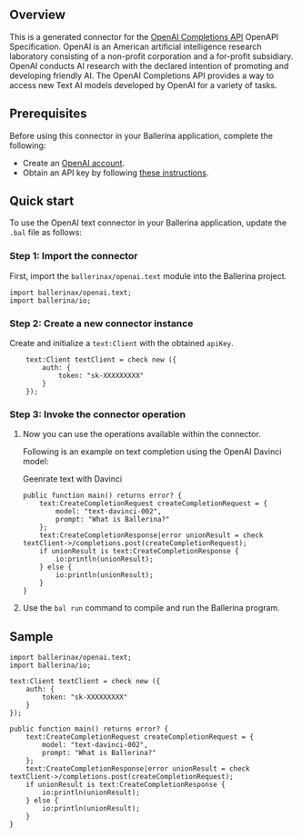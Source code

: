 
## Overview

This is a generated connector for the [OpenAI Completions API](https://beta.openai.com/docs/api-reference/completions) OpenAPI Specification. OpenAI is an American artificial intelligence research laboratory consisting of a non-profit corporation and a for-profit subsidiary. OpenAI conducts AI research with the declared intention of promoting and developing friendly AI. The OpenAI Completions API provides a way to access new Text AI models developed by OpenAI for a variety of tasks.

## Prerequisites

Before using this connector in your Ballerina application, complete the following:

* Create an [OpenAI account](https://beta.openai.com/signup/).
* Obtain an API key by following [these instructions](https://platform.openai.com/docs/api-reference/authentication).

## Quick start

To use the OpenAI text connector in your Ballerina application, update the `.bal` file as follows:

### Step 1: Import the connector
First, import the `ballerinax/openai.text` module into the Ballerina project.

```ballerina
import ballerinax/openai.text;
import ballerina/io;
```

### Step 2: Create a new connector instance
Create and initialize a `text:Client` with the obtained `apiKey`.
```ballerina
    text:Client textClient = check new ({
        auth: {
            token: "sk-XXXXXXXXX"
        }
    });
```

### Step 3: Invoke the connector operation
1. Now you can use the operations available within the connector.

    Following is an example on text completion using the OpenAI Davinci model:

    Geenrate text with Davinci

    ```ballerina
    public function main() returns error? {
        text:CreateCompletionRequest createCompletionRequest = {
            model: "text-davinci-002",
            prompt: "What is Ballerina?"
        };
        text:CreateCompletionResponse|error unionResult = check textClient->/completions.post(createCompletionRequest);
        if unionResult is text:CreateCompletionResponse {
            io:println(unionResult);
        } else {
            io:println(unionResult);
        }
    }
    ``` 
2. Use the `bal run` command to compile and run the Ballerina program.

## Sample

```ballerina
import ballerinax/openai.text;
import ballerina/io;

text:Client textClient = check new ({
    auth: {
        token: "sk-XXXXXXXXX"
    }
});

public function main() returns error? {
    text:CreateCompletionRequest createCompletionRequest = {
        model: "text-davinci-002",
        prompt: "What is Ballerina?"
    };
    text:CreateCompletionResponse|error unionResult = check textClient->/completions.post(createCompletionRequest);
    if unionResult is text:CreateCompletionResponse {
        io:println(unionResult);
    } else {
        io:println(unionResult);
    }
}
```